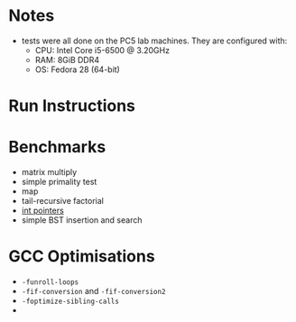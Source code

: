 # Notes
- tests were all done on the PC5 lab machines. They are configured with:
  - CPU: Intel Core i5-6500 @ 3.20GHz
  - RAM: 8GiB DDR4
  - OS: Fedora 28 (64-bit)

# Run Instructions

# Benchmarks
- matrix multiply
- simple primality test
- map
- tail-recursive factorial
- [int pointers](src/intptrs.c)
- simple BST insertion and search

# GCC Optimisations
- `-funroll-loops`
- `-fif-conversion` and `-fif-conversion2`
- `-foptimize-sibling-calls`
- 

